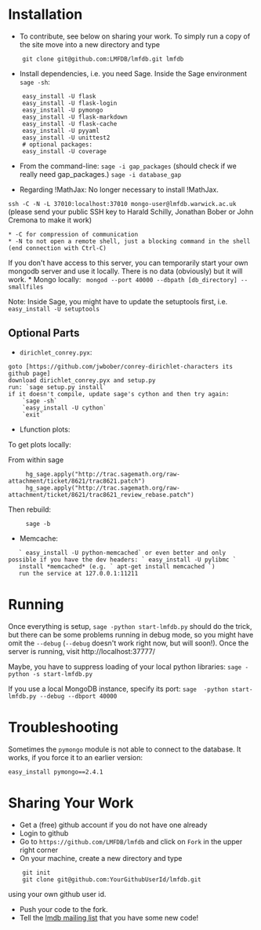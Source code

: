 Installation
============

  * To contribute, see below on sharing your work.  To simply run a copy of the site move into a new directory and type
```
    git clone git@github.com:LMFDB/lmfdb.git lmfdb
```

  * Install dependencies, i.e. you need Sage. Inside the Sage environment `sage -sh`:
```
    easy_install -U flask
    easy_install -U flask-login
    easy_install -U pymongo
    easy_install -U flask-markdown
    easy_install -U flask-cache
    easy_install -U pyyaml
    easy_install -U unittest2
    # optional packages:
    easy_install -U coverage
```
  * From the command-line:
    `
    sage -i gap_packages
    ` 
  (should check if we really need gap_packages.)
    `
    sage -i database_gap 
    `
    
  * Regarding !MathJax: No longer necessary to install !MathJax.

  `
  ssh -C -N -L 37010:localhost:37010 mongo-user@lmfdb.warwick.ac.uk
  ` 
  (please send your public SSH key to Harald Schilly, Jonathan Bober or John Cremona to make it work)

    * -C for compression of communication
    * -N to not open a remote shell, just a blocking command in the shell (end connection with Ctrl-C)
  If you don't have access to this server, you can temporarily start your own mongodb server and use it locally. There is no data (obviously) but it will work.
    * Mongo locally:
    ` 
    mongod --port 40000 --dbpath [db_directory] --smallfiles 
    `

Note: Inside Sage, you might have to update the setuptools first, i.e. ` easy_install -U setuptools `

Optional Parts
--------------

* `dirichlet_conrey.pyx`:
```
goto [https://github.com/jwbober/conrey-dirichlet-characters its github page]
download dirichlet_conrey.pyx and setup.py
run: `sage setup.py install`
if it doesn't compile, update sage's cython and then try again:
    `sage -sh`
    `easy_install -U cython`
    `exit`
```

* Lfunction plots:

To get plots locally:

From within sage
```
     hg_sage.apply("http://trac.sagemath.org/raw-attachment/ticket/8621/trac8621.patch")
     hg_sage.apply("http://trac.sagemath.org/raw-attachment/ticket/8621/trac8621_review_rebase.patch")

```

Then rebuild:

```
     sage -b
```

* Memcache:

```
   ` easy_install -U python-memcached` or even better and only possible if you have the dev headers: ` easy_install -U pylibmc `
   install *memcached* (e.g. ` apt-get install memcached `)
   run the service at 127.0.0.1:11211
```

Running
=======

Once everything is setup, `sage -python start-lmfdb.py` should do the trick, but there can be some problems running in debug mode, so you might have omit the `--debug` (`--debug` doesn't work right now, but will soon!).  Once the server is running, visit http://localhost:37777/

Maybe, you have to suppress loading of your local python libraries: `sage -python -s start-lmfdb.py`

If you use a local MongoDB instance, specify its port:  `sage  -python start-lmfdb.py --debug --dbport 40000` 

Troubleshooting
===============

Sometimes the `pymongo` module is not able to connect to the database.
It works, if you force it to an earlier version:

    easy_install pymongo==2.4.1

Sharing Your Work
=================

 * Get a (free) github account if you do not have one already
 * Login to github
 * Go to `https://github.com/LMFDB/lmfdb` and click on `Fork` in the upper right corner
 * On your machine, create a new directory and type
```
    git init
    git clone git@github.com:YourGithubUserId/lmfdb.git
```
  using your own github user id. 
 * Push your code to the fork.
 * Tell the [lmdb mailing list](https://groups.google.com/forum/#!forum/lmdb) that you have some new code!
